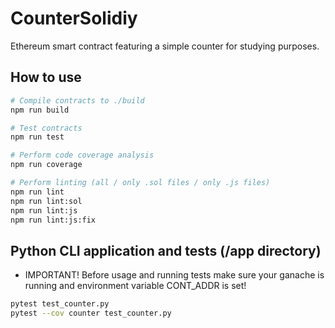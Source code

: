 # CounterSolidiy
Ethereum smart contract featuring a simple counter for studying purposes.

## How to use
```bash
# Compile contracts to ./build
npm run build

# Test contracts
npm run test

# Perform code coverage analysis
npm run coverage

# Perform linting (all / only .sol files / only .js files)
npm run lint
npm run lint:sol
npm run lint:js
npm run lint:js:fix
```

## Python CLI application and tests (/app directory)
* IMPORTANT! Before usage and running tests make sure your ganache is running and environment variable CONT_ADDR is set!
```bash
pytest test_counter.py
pytest --cov counter test_counter.py
```